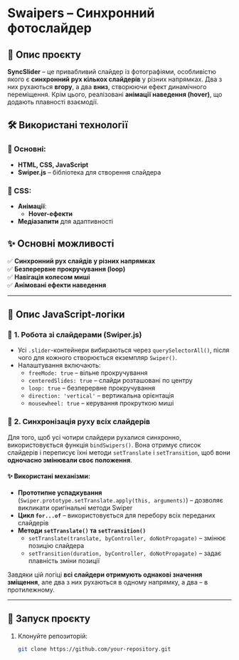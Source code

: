 # **Swaipers – Синхронний фотослайдер**

## 📌 Опис проєкту  
**SyncSlider** – це привабливий слайдер із фотографіями, особливістю якого є **синхронний рух кількох слайдерів** у різних напрямках. Два з них рухаються **вгору**, а два **вниз**, створюючи ефект динамічного переміщення. Крім цього, реалізовані **анімації наведення (hover)**, що додають плавності взаємодії.  

## 🛠 Використані технології  

### 🔹 Основні:  
- **HTML, CSS, JavaScript**  
- **Swiper.js** – бібліотека для створення слайдера  

### 🔹 CSS:  
- **Анімації**:  
  - **Hover-ефекти**  
- **Медіазапити** для адаптивності  

## ✨ Основні можливості  
✅ **Синхронний рух слайдів у різних напрямках**  
✅ **Безперервне прокручування (loop)**  
✅ **Навігація колесом миші**  
✅ **Анімовані ефекти наведення**  

---

## 🔧 Опис JavaScript-логіки  

### 📌 **1. Робота зі слайдерами (Swiper.js)**  
- Усі `.slider`-контейнери вибираються через `querySelectorAll()`, після чого для кожного створюється екземпляр `Swiper()`.  
- Налаштування включають:  
  - `freeMode: true` – вільне прокручування  
  - `centeredSlides: true` – слайди розташовані по центру  
  - `loop: true` – безперервне прокручування  
  - `direction: 'vertical'` – вертикальна орієнтація  
  - `mousewheel: true` – керування прокруткою миші  

### 📌 **2. Синхронізація руху всіх слайдерів**  
Для того, щоб усі чотири слайдери рухалися синхронно, використовується функція `bindSwipers()`. Вона отримує список слайдерів і переписує їхні методи `setTranslate` і `setTransition`, щоб вони **одночасно змінювали своє положення**.  

#### ✨ Використані механізми:  
- **Прототипне успадкування** (`Swiper.prototype.setTranslate.apply(this, arguments)`) – дозволяє викликати оригінальні методи Swiper  
- **Цикл `for...of`** – використовується для перебору всіх переданих слайдерів  
- **Методи `setTranslate()` та `setTransition()`**  
  - `setTranslate(translate, byController, doNotPropagate)` – змінює позицію слайдера  
  - `setTransition(duration, byController, doNotPropagate)` – задає плавність зміни позиції  

Завдяки цій логіці **всі слайдери отримують однакові значення зміщення**, але два з них рухаються в одному напрямку, а два – в протилежному.

---

## 🚀 Запуск проєкту  
1. Клонуйте репозиторій:  
   ```sh
   git clone https://github.com/your-repository.git
